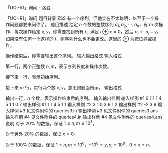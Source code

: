 



「UOI-R1」询问 - 洛谷














「UOI-R1」询问
题目背景
ZSS 有一个序列，但他实在不太聪明，以至于一个操作问题都要来问你了。
题目描述
给定 $n$ 个数的整数序列 $a_1, a_2, \cdots, a_n$，有 $m$ 次操作，每次操作给定 $x, y$，你需要找到所有 $i$，满足 $i \oplus x = 0$，然后 $a_i \gets a_i - y$。如果没有任何一个这样的 $i$，则序列什么也不会更改。这里的 $\oplus$ 为按位异或操作。

操作结束后，你需要输出这个序列。
输入输出格式
输入格式

第一行，两个正整数 $n,m$，表示序列长度和操作次数。

接下来一行，表示初始序列。

接下来 $m$ 行，每行两个数 $x,y$，意思如题面所示。
输出格式

输出一行，$n$ 个数，表示操作结束后的序列。
输入输出样例
输入样例 #1
6 1
1 1 4 5 1 1
0 7
输出样例 #1
1 1 4 5 1 1
输入样例 #2
3 1
0 3 9
1 2
输出样例 #2
-2 3 9
输入样例 #3
见文件附件的 queries3.in
输出样例 #3
见文件附件的 queries3.ans
输入样例 #4
见文件附件的 queries4.in
输出样例 #4
见文件附件的 queries4.ans
说明
对于 $20\%$ 的数据，保证 $1 \leq n, m \leq 10^3$。

对于另外 $20\%$ 的数据，保证 $x=0$。

对于 $100\%$ 的数据，保证 $1 \leq n, m \leq 10^6$，$-10^8 \leq y, a_i \leq 10^{8}$，$0 \leq x \leq n$。






